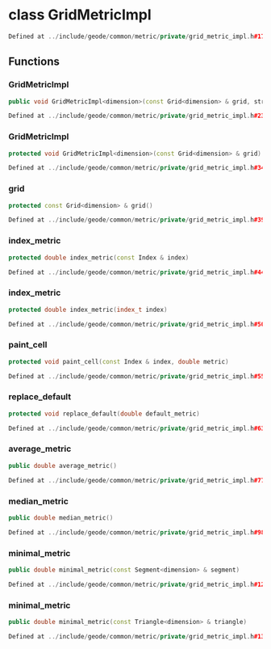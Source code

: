 # class GridMetricImpl

```cpp
Defined at ../include/geode/common/metric/private/grid_metric_impl.h#17
```

## Functions

### GridMetricImpl

```cpp
public void GridMetricImpl<dimension>(const Grid<dimension> & grid, string_view attribute_name)
```

```cpp
Defined at ../include/geode/common/metric/private/grid_metric_impl.h#23
```

### GridMetricImpl

```cpp
protected void GridMetricImpl<dimension>(const Grid<dimension> & grid)
```

```cpp
Defined at ../include/geode/common/metric/private/grid_metric_impl.h#34
```

### grid

```cpp
protected const Grid<dimension> & grid()
```

```cpp
Defined at ../include/geode/common/metric/private/grid_metric_impl.h#39
```

### index_metric

```cpp
protected double index_metric(const Index & index)
```

```cpp
Defined at ../include/geode/common/metric/private/grid_metric_impl.h#44
```

### index_metric

```cpp
protected double index_metric(index_t index)
```

```cpp
Defined at ../include/geode/common/metric/private/grid_metric_impl.h#50
```

### paint_cell

```cpp
protected void paint_cell(const Index & index, double metric)
```

```cpp
Defined at ../include/geode/common/metric/private/grid_metric_impl.h#55
```

### replace_default

```cpp
protected void replace_default(double default_metric)
```

```cpp
Defined at ../include/geode/common/metric/private/grid_metric_impl.h#63
```

### average_metric

```cpp
public double average_metric()
```

```cpp
Defined at ../include/geode/common/metric/private/grid_metric_impl.h#77
```

### median_metric

```cpp
public double median_metric()
```

```cpp
Defined at ../include/geode/common/metric/private/grid_metric_impl.h#98
```

### minimal_metric

```cpp
public double minimal_metric(const Segment<dimension> & segment)
```

```cpp
Defined at ../include/geode/common/metric/private/grid_metric_impl.h#120
```

### minimal_metric

```cpp
public double minimal_metric(const Triangle<dimension> & triangle)
```

```cpp
Defined at ../include/geode/common/metric/private/grid_metric_impl.h#130
```



